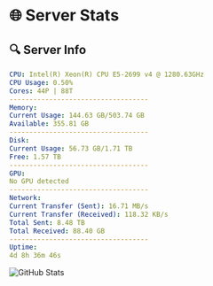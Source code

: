 # 🌐 Server Stats
## 🔍 Server Info
```yaml
CPU: Intel(R) Xeon(R) CPU E5-2699 v4 @ 1280.63GHz
CPU Usage: 0.50%
Cores: 44P | 88T
-----------------------------------
Memory:
Current Usage: 144.63 GB/503.74 GB
Available: 355.81 GB
-----------------------------------
Disk:
Current Usage: 56.73 GB/1.71 TB
Free: 1.57 TB
-----------------------------------
GPU:
No GPU detected
-----------------------------------
Network:
Current Transfer (Sent): 16.71 MB/s
Current Transfer (Received): 118.32 KB/s
Total Sent: 8.48 TB
Total Received: 88.40 GB
-----------------------------------
Uptime:
4d 8h 36m 46s
```
![GitHub Stats](https://img.shields.io/badge/Updated-2025-03-12_05:59:35-blue)